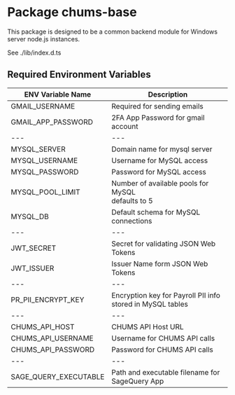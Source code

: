 # Package chums-base

This package is designed to be a common backend module for Windows server node.js instances.

See ./lib/index.d.ts

## Required Environment Variables

| ENV Variable Name     | Description                                                |
|-----------------------|------------------------------------------------------------|
| GMAIL_USERNAME        | Required for sending emails                                |
| GMAIL_APP_PASSWORD    | 2FA App Password for gmail account                         |
| ---                   | ---                                                        |
| MYSQL_SERVER          | Domain name for mysql server                               |
| MYSQL_USERNAME        | Username for MySQL access                                  |
| MYSQL_PASSWORD        | Password for MySQL access                                  |
| MYSQL_POOL_LIMIT      | Number of available pools for MySQL<br/>defaults to 5      |
| MYSQL_DB              | Default schema for MySQL connections                       |
| ---                   | ---                                                        |
| JWT_SECRET            | Secret for validating JSON Web Tokens                      |
| JWT_ISSUER            | Issuer Name form JSON Web Tokens                           |
| ---                   | ---                                                        |
| PR_PII_ENCRYPT_KEY    | Encryption key for Payroll PII info stored in MySQL tables |
| ---                   | ---                                                        |
| CHUMS_API_HOST        | CHUMS API Host URL                                         |
| CHUMS_API_USERNAME    | Username for CHUMS API calls                               |
| CHUMS_API_PASSWORD    | Password for CHUMS API calls                               |
| ---                   | ---                                                        |
| SAGE_QUERY_EXECUTABLE | Path and executable filename for SageQuery App             |
